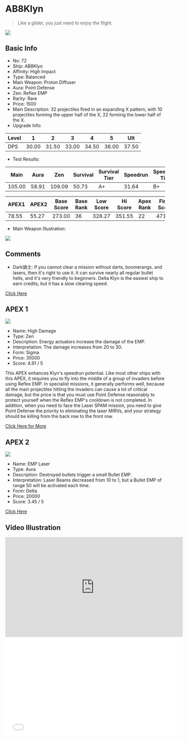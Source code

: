 # AB8Klyn

> Like a glider, you just need to enjoy the flight.

<img src="/ships/ship_72.png" style={{zoom:1}}/>

## Basic Info

- No: 72
- Ship: AB8Klyn
- Affinity: High Impact
- Type: Balanced
- Main Weapon: Proton Diffuser
- Aura: Point Defense
- Zen: Reflex EMP
- Rarity: Rare
- Price: 1500
- Main Description: 32 projectiles fired in an expanding X pattern, with 10 projectiles forming the upper half of the X, 22 forming the lower half of the X.
- Upgrade Info: 

| Level | 1 | 2 | 3 | 4 | 5 | Ult |
|--|--|--|--|--|--|--|
| DPS | 30.00 | 31.50 | 33.00 | 34.50 | 36.00 | 37.50 |

- Test Results: 

| Main | Aura | Zen | Survival | Survival Tier | Speedrun | Speedrun Tier | Fun | Fun Tier |
|--|--|--|--|--|--|--|--|--|
| 105.00 | 58.91 | 109.09 | 50.73 | A+ | 31.64 | B+ | 37.09 | B+ |

| APEX1 | APEX2 | Base Score | Base Rank | Low Score | Hi Score | Apex Rank | Final Score | FinalRank |
|--|--|--|--|--|--|--|--|--|
| 78.55 | 55.27 | 273.00 | 36 | 328.27 | 351.55 | 22 | 471.00 | 20 |

- Main Weapon Illustration:

<img src="/illustration/main_72.gif" style={{zoom:1}}/>

## Comments

- Dark骑士: If you cannot clear a mission without darts, boomerangs, and lasers, then it's right to use it. It can survive nearly all regular bullet hells, and it's very friendly to beginners. Delta Klyn is the easiest ship to earn credits, but it has a slow clearing speed.

[Click Here](https://gamefaqs.gamespot.com/iphone/193681-phoenix-ii/faqs/76704/ship-details-part-8#ab8-klyn)

## APEX 1

<img src="/ships/ship_72_apex_1.png" style={{zoom:1}}/>

- Name: High Damage
- Type: Zen
- Description: Energy actuators increase the damage of the EMP.
- Interpretation: The damage increases from 20 to 30.
- Form: Sigma
- Price: 35000
- Score: 4.91 / 5

This APEX enhances Klyn's speedrun potential. Like most other ships with this APEX, it requires you to fly into the middle of a group of invaders before using Reflex EMP. In specialist missions, it generally performs well, because all the main projectiles hitting the invaders can cause a lot of critical damage, but the price is that you must use Point Defense reasonably to protect yourself when the Reflex EMP's cooldown is not completed. In addition, when you need to face the Laser SPAM mission, you need to give Point Defense the priority to eliminating the laser MIRVs, and your strategy should be killing from the back row to the front row.

[Click Here for More](https://gamefaqs.gamespot.com/iphone/193681-phoenix-ii/faqs/76704/ship-details-part-8#sigma-remp-high-damage-c35000)

## APEX 2

<img src="/ships/ship_72_apex_2.png" style={{zoom:1}}/>

- Name: EMP Laser
- Type: Aura
- Description: Destroyed bullets trigger a small Bullet EMP.
- Interpretation: Laser Beams decreased from 10 to 1, but a Bullet EMP of range 50 will be activated each time.
- Form: Delta
- Price: 20000
- Score: 3.45 / 5

[Click Here](https://gamefaqs.gamespot.com/iphone/193681-phoenix-ii/faqs/76704/ship-details-part-8#delta-pd-emp-laser-c20000)

## Video Illustration

<iframe width="560" height="315" src="https://www.youtube.com/embed/mb8SZoDn_OA?si=NEJnlOWEQHS5rbMD" title="YouTube video player" frameborder="0" allow="accelerometer; autoplay; clipboard-write; encrypted-media; gyroscope; picture-in-picture; web-share" referrerpolicy="strict-origin-when-cross-origin" allowfullscreen></iframe>

<br/>

<iframe width="560" height="315" src="//player.bilibili.com/player.html?aid=689974615&bvid=BV1c24y127Rm&cid=884501919&p=1&autoplay=false" scrolling="no" border="0" frameborder="no" allow="accelerometer; autoplay; clipboard-write; encrypted-media; gyroscope; picture-in-picture; web-share" framespacing="0" allowfullscreen="true"> </iframe>
